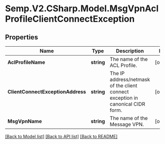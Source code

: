 # Semp.V2.CSharp.Model.MsgVpnAclProfileClientConnectException
## Properties

Name | Type | Description | Notes
------------ | ------------- | ------------- | -------------
**AclProfileName** | **string** | The name of the ACL Profile. | [optional] 
**ClientConnectExceptionAddress** | **string** | The IP address/netmask of the client connect exception in canonical CIDR form. | [optional] 
**MsgVpnName** | **string** | The name of the Message VPN. | [optional] 

[[Back to Model list]](../README.md#documentation-for-models) [[Back to API list]](../README.md#documentation-for-api-endpoints) [[Back to README]](../README.md)

